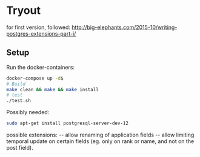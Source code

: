 # Tryout
for first version, followed: http://big-elephants.com/2015-10/writing-postgres-extensions-part-i/

## Setup
Run the docker-containers:
```bash
docker-compose up -d$
# Build
make clean && make && make install
# test
./test.sh
```

Possibly needed:
```bash
sudo apt-get install postgresql-server-dev-12
```

possible extensions: 
-- allow renaming of application fields
-- allow limiting temporal update on certain fields (eg. only on rank or name, and not on the post field).